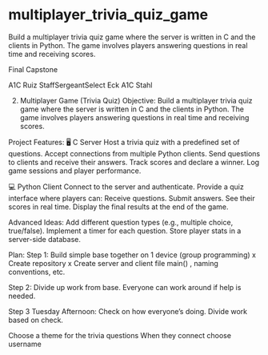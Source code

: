 # multiplayer_trivia_quiz_game
Build a multiplayer trivia quiz game where the server is written in C and the clients in Python. The game involves players answering questions in real time and receiving scores.


Final Capstone

A1C Ruiz
StaffSergeantSelect Eck
A1C Stahl

2. Multiplayer Game (Trivia Quiz)
Objective: Build a multiplayer trivia quiz game where the server is written in C and the clients in Python. The game involves players answering questions in real time and receiving scores.

Project Features:
🖥️ C Server
Host a trivia quiz with a predefined set of questions.
Accept connections from multiple Python clients.
Send questions to clients and receive their answers.
Track scores and declare a winner.
Log game sessions and player performance.

💻 Python Client
Connect to the server and authenticate.
Provide a quiz interface where players can:
Receive questions.
Submit answers.
See their scores in real time.
Display the final results at the end of the game.

Advanced Ideas:
Add different question types (e.g., multiple choice, true/false).
Implement a timer for each question.
Store player stats in a server-side database.

Plan:
Step 1:
    Build simple base together on 1 device (group programming)
        x Create repository
        x Create server and client file
        main() , naming conventions, etc.

Step 2:
    Divide up work from base.
    Everyone can work around if help is needed.

Step 3 Tuesday Afternoon:
    Check on how everyone’s doing.
    Divide work based on check.

Choose a theme for the trivia questions
When they connect choose username
